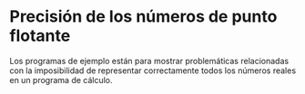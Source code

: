 # Precisión de los números de punto flotante

Los programas de ejemplo están para mostrar problemáticas relacionadas con la imposibilidad de representar correctamente todos los números reales en un programa de cálculo.
